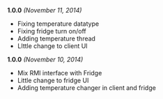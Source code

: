 <div>
    <span><strong>1.0.0</strong> <i>(November 11, 2014)</i></span>
    <ul>
        <li>Fixing temperature datatype</li>
        <li>Fixing fridge turn on/off</li>
        <li>Adding temperature thread</li>
        <li>LIttle change to client UI</li>
    </ul>
</div>
<div>
    <span><strong>1.0.0</strong> <i>(November 10, 2014)</i></span>
    <ul>
        <li>Mix RMI interface with Fridge</li>
        <li>Little change to fridge UI</li>
        <li>Adding temperature changer in client and fridge</li>
    </ul>
</div>

